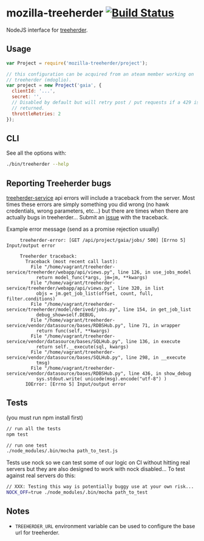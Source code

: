 # mozilla-treeherder [![Build Status](https://travis-ci.org/mozilla/treeherder-node.png?branch=master)](https://travis-ci.org/mozilla/treeherder-node)

NodeJS interface for [treeherder](https://treeherder.mozilla.org).

## Usage

```js
var Project = require('mozilla-treeherder/project');

// this configuration can be acquired from an ateam member working on
// treeherder (mdoglio).
var project = new Project('gaia', {
  clientId: '...',
  secret: '',
  // Disabled by default but will retry post / put requests if a 429 is
  // returned.
  throttleRetries: 2
});
```

## CLI

See all the options with:

```sh
./bin/treeherder --help
```

## Reporting Treeherder bugs

[treeherder-service](https://github.com/mozilla/treeherder-service) api errors will
include a traceback from the server. Most times these errors are simply
something you did wrong (no hawk credentials, wrong parameters, etc...)
but there are times when there are actually bugs in treeherder... Submit
an [issue](https://bugzilla.mozilla.org/enter_bug.cgi?product=Tree%20Management&component=Treeherder) with the traceback.

Example error message (send as a promise rejection usually)

```
     treeherder-error: [GET /api/project/gaia/jobs/ 500] [Errno 5] Input/output error

     Treeherder traceback:
       Traceback (most recent call last):
         File "/home/vagrant/treeherder-service/treeherder/webapp/api/views.py", line 126, in use_jobs_model
           return model_func(*args, jm=jm, **kwargs)
         File "/home/vagrant/treeherder-service/treeherder/webapp/api/views.py", line 320, in list
           objs = jm.get_job_list(offset, count, full, filter.conditions)
         File "/home/vagrant/treeherder-service/treeherder/model/derived/jobs.py", line 154, in get_job_list
           debug_show=self.DEBUG,
         File "/home/vagrant/treeherder-service/vendor/datasource/bases/RDBSHub.py", line 71, in wrapper
           return func(self, **kwargs)
         File "/home/vagrant/treeherder-service/vendor/datasource/bases/SQLHub.py", line 136, in execute
           return self.__execute(sql, kwargs)
         File "/home/vagrant/treeherder-service/vendor/datasource/bases/SQLHub.py", line 298, in __execute
           tmsg)
         File "/home/vagrant/treeherder-service/vendor/datasource/bases/RDBSHub.py", line 436, in show_debug
           sys.stdout.write( unicode(msg).encode("utf-8") )
       IOError: [Errno 5] Input/output error
```

## Tests

(you must run npm install first)

```sh
// run all the tests
npm test

// run one test
./node_modules/.bin/mocha path_to_test.js
```

Tests use nock so we can test some of our logic on CI without hitting
real servers but they are also designed to work with nock disabled... To
test against real servers do this:

```sh
// XXX: Testing this way is potentially buggy use at your own risk...
NOCK_OFF=true ./node_modules/.bin/mocha path_to_test
```

## Notes

  - `TREEHERDER_URL` environment variable can be used to configure the
     base url for treeherder.


